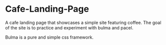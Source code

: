 # Cafe-Landing-Page
A cafe landing page that showcases a simple site featuring coffee. The goal of the site is to practice and experiment with bulma and pacel. 

Bulma is a pure and simple css framework. 
